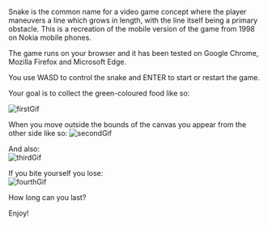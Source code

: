 Snake is the common name for a video game concept where the player maneuvers a line which grows in length, with the line itself being a primary obstacle. This is a recreation of the mobile version of the game from 1998 on Nokia mobile phones.

The game runs on your browser and it has been tested on Google Chrome, Mozilla Firefox and Microsoft Edge.

You use WASD to control the snake and ENTER to start or restart the game.

Your goal is to collect the green-coloured food like so:

![firstGif](https://media.giphy.com/media/QtqGKQmonS0J3ppCzb/giphy.gif)

When you move outside the bounds of the canvas you appear from the other side like so:
![secondGif](https://media.giphy.com/media/QL9P7kfLitKKNdax1i/giphy.gif)

And also:                                                                           
![thirdGif](https://media.giphy.com/media/NolHec8hQjp8xb7ZYA/giphy.gif)

If you bite yourself you lose:                                  
![fourthGif](https://media.giphy.com/media/etyJsFzegGNnsXui6C/giphy.gif)

How long can you last?

Enjoy!
